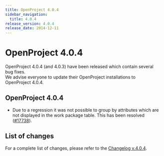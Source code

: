 ```yaml
---
title: OpenProject 4.0.4
sidebar_navigation:
  title: 4.0.4
release_version: 4.0.4
release_date: 2014-12-11
---
```


# OpenProject 4.0.4

OpenProject 4.0.4 (and 4.0.3) have been released which contain several
bug fixes.  
We advise everyone to update their OpenProject installations to
OpenProject 4.0.4.

## OpenProject 4.0.4

  - Due to a regression it was not possible to group by attributes which
    are not displayed in the work package table. This has been resolved
    ([#17738](https://community.openproject.org/work_packages/17738 "500 on WP table on grouping by non displayed column (closed)")).

## List of changes

For a complete list of changes, please refer to the 
[Changelog v.4.0.4](https://community.openproject.org/versions/559).

